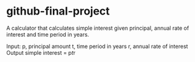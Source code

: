 # github-final-project

A calculator that calculates simple interest given principal, annual rate of interest and time period in years.

Input:
	p, principal amount
	t, time period in years
	r, annual rate of interest
Output
	simple interest = p*t*r
